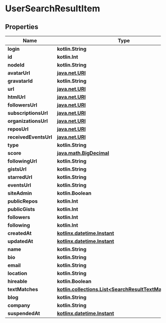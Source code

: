 
# UserSearchResultItem

## Properties
Name | Type | Description | Notes
------------ | ------------- | ------------- | -------------
**login** | **kotlin.String** |  | 
**id** | **kotlin.Int** |  | 
**nodeId** | **kotlin.String** |  | 
**avatarUrl** | [**java.net.URI**](java.net.URI.md) |  | 
**gravatarId** | **kotlin.String** |  | 
**url** | [**java.net.URI**](java.net.URI.md) |  | 
**htmlUrl** | [**java.net.URI**](java.net.URI.md) |  | 
**followersUrl** | [**java.net.URI**](java.net.URI.md) |  | 
**subscriptionsUrl** | [**java.net.URI**](java.net.URI.md) |  | 
**organizationsUrl** | [**java.net.URI**](java.net.URI.md) |  | 
**reposUrl** | [**java.net.URI**](java.net.URI.md) |  | 
**receivedEventsUrl** | [**java.net.URI**](java.net.URI.md) |  | 
**type** | **kotlin.String** |  | 
**score** | [**java.math.BigDecimal**](java.math.BigDecimal.md) |  | 
**followingUrl** | **kotlin.String** |  | 
**gistsUrl** | **kotlin.String** |  | 
**starredUrl** | **kotlin.String** |  | 
**eventsUrl** | **kotlin.String** |  | 
**siteAdmin** | **kotlin.Boolean** |  | 
**publicRepos** | **kotlin.Int** |  |  [optional]
**publicGists** | **kotlin.Int** |  |  [optional]
**followers** | **kotlin.Int** |  |  [optional]
**following** | **kotlin.Int** |  |  [optional]
**createdAt** | [**kotlinx.datetime.Instant**](kotlinx.datetime.Instant.md) |  |  [optional]
**updatedAt** | [**kotlinx.datetime.Instant**](kotlinx.datetime.Instant.md) |  |  [optional]
**name** | **kotlin.String** |  |  [optional]
**bio** | **kotlin.String** |  |  [optional]
**email** | **kotlin.String** |  |  [optional]
**location** | **kotlin.String** |  |  [optional]
**hireable** | **kotlin.Boolean** |  |  [optional]
**textMatches** | [**kotlin.collections.List&lt;SearchResultTextMatchesInner&gt;**](SearchResultTextMatchesInner.md) |  |  [optional]
**blog** | **kotlin.String** |  |  [optional]
**company** | **kotlin.String** |  |  [optional]
**suspendedAt** | [**kotlinx.datetime.Instant**](kotlinx.datetime.Instant.md) |  |  [optional]



